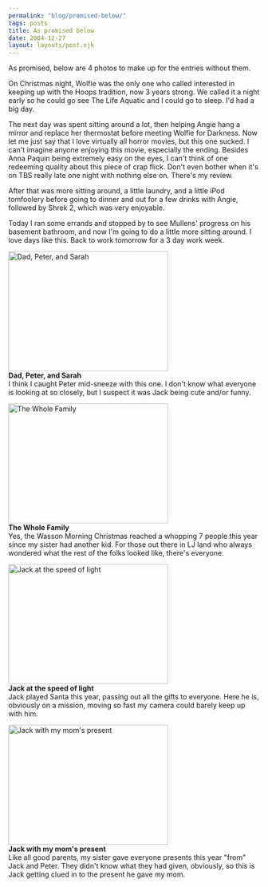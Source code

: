 ```yaml
---
permalink: "blog/promised-below/"
tags: posts
title: As promised below
date: 2004-12-27
layout: layouts/post.njk
---
```


As promised, below are 4 photos to make up for the entries without them. 

On Christmas night, Wolfie was the only one who called interested in keeping up with the Hoops tradition, now 3 years strong. We called it a night early so he could go see The Life Aquatic and I could go to sleep. I'd had a big day. 

The next day was spent sitting around a lot, then helping Angie hang a mirror and replace her thermostat before meeting Wolfie for Darkness. Now let me just say that I love virtually all horror movies, but this one sucked. I can't imagine anyone enjoying this movie, especially the ending. Besides Anna Paquin being extremely easy on the eyes, I can't think of one redeeming quality about this piece of crap flick. Don't even bother when it's on TBS really late one night with nothing else on. There's my review.

After that was more sitting around, a little laundry, and a little iPod tomfoolery before going to dinner and out for a few drinks with Angie, followed by Shrek 2, which was very enjoyable. 

Today I ran some errands and stopped by to see Mullens' progress on his basement bathroom, and now I'm going to do a little more sitting around. I love days like this. Back to work tomorrow for a 3 day work week.

[<img src="http://pics.livejournal.com/wasson/pic/0000p6pk/s320x240" alt="Dad, Peter, and Sarah" height="240" width="320" border="0" />][1]  
**Dad, Peter, and Sarah**  
I think I caught Peter mid-sneeze with this one. I don't know what everyone is looking at so closely, but I suspect it was Jack being cute and/or funny.

[<img src="http://pics.livejournal.com/wasson/pic/0000qcgf/s320x240" alt="The Whole Family" height="240" width="320" border="0" />][2]  
**The Whole Family**  
Yes, the Wasson Morning Christmas reached a whopping 7 people this year since my sister had another kid. For those out there in LJ land who always wondered what the rest of the folks looked like, there's everyone. 

[<img src="http://pics.livejournal.com/wasson/pic/0000rhy4/s320x240" alt="Jack at the speed of light" height="240" width="320" border="0" />][3]  
**Jack at the speed of light**  
Jack played Santa this year, passing out all the gifts to everyone. Here he is, obviously on a mission, moving so fast my camera could barely keep up with him.

[<img src="http://pics.livejournal.com/wasson/pic/0000sg4a/s320x240" alt="Jack with my mom&#039;s present" height="240" width="320" border="0" />][4]  
**Jack with my mom's present**  
Like all good parents, my sister gave everyone presents this year "from" Jack and Peter. They didn't know what they had given, obviously, so this is Jack getting clued in to the present he gave my mom.

 [1]: http://pics.livejournal.com/wasson/pic/0000p6pk/g2
 [2]: http://pics.livejournal.com/wasson/pic/0000qcgf/g2
 [3]: http://pics.livejournal.com/wasson/pic/0000rhy4/g2
 [4]: http://pics.livejournal.com/wasson/pic/0000sg4a/g2